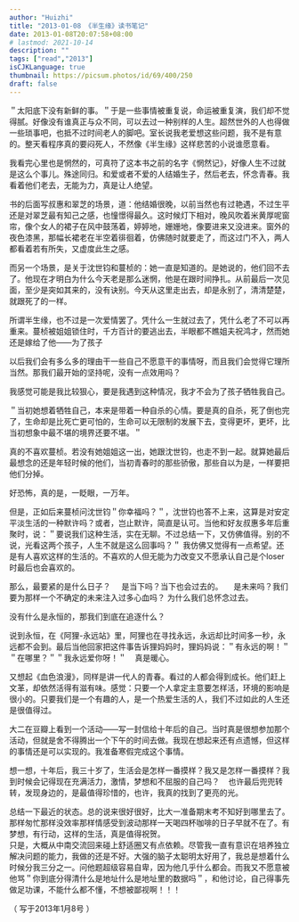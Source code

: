 ```yaml
---
author: "Huizhi"
title: "2013-01-08 《半生缘》读书笔记"
date: 2013-01-08T20:07:58+08:00
# lastmod: 2021-10-14
description: ""
tags: ["read","2013"]
isCJKLanguage: true
thumbnail: https://picsum.photos/id/69/400/250
draft: false
---
```


＂太阳底下没有新鲜的事。＂于是一些事情被重复说，命运被重复演，我们却不觉得腻。好像没有谁真正与众不同，可以去过一种别样的人生。超然世外的人也得做一些琐事吧，也抵不过时间老人的脚吧。室长说我老爱想这些问题，我不是有意的。整天看程序真的要闷死人，不然像《半生缘》这样悲苦的小说谁愿意看。

我看完心里也是惘然的，可真符了这本书之前的名字《惘然记》，好像人生不过就是这么个事儿。殊途同归。和爱或者不爱的人结婚生子，然后老去，怀念青春。我看着他们老去，无能为力，真是让人绝望。

书的后面写叔惠和翠芝的场景，道：他结婚很晚，以前当然也有过艳遇，不过生平还是对翠芝最有知己之感，也憧憬得最久。这时候灯下相对，晚风吹着米黄厚呢窗帘，像个女人的裙子在风中鼓荡着，婷婷地，姗姗地，像要进来又没进来。窗外的夜色漆黑，那幅长裙老在半空着徘徊着，仿佛随时就要走了，而这过门不入，两人都看着若有所失，又虚度此生之感。

而另一个场景，是关于沈世钧和蔓桢的：她一直是知道的。是她说的，他们回不去了。他现在才明白为什么今天老是那么迷惘，他是在跟时间挣扎。从前最后一次见面，至少是突如其来的，没有诀别。今天从这里走出去，却是永别了，清清楚楚，就跟死了的一样。

所谓半生缘，也不过是一次爱情罢了。凭什么一生就过去了，凭什么老了不可以再重来。蔓桢被姐姐锁住时，千方百计的要逃出去，半眼都不瞧姐夫祝鸿才，然而她还是嫁给了他——为了孩子

以后我们会有多么多的理由干一些自己不愿意干的事情呀，而且我们会觉得它理所当然。那我们最开始的坚持呢，没有一点效用吗？

我感觉可能是我比较狠心，要是我遇到这种情况，我才不会为了孩子牺牲我自己。

＂当初她想着牺牲自己，本来是带着一种自杀的心情。要是真的自杀，死了倒也完了，生命却是比死亡更可怕的，生命可以无限制的发展下去，变得更坏，更坏，比当初想象中最不堪的境界还要不堪。＂

真的不喜欢蔓桢。若没有她姐姐这一出，她跟沈世钧，也走不到一起。就算她最后最想念的还是年轻时候的他们，当初青春时的那些骄傲，那些自以为是，一样要把他们分掉。

好恐怖，真的是，一眨眼，一万年。

但是，正如后来蔓桢问沈世钧＂你幸福吗？＂，沈世钧也答不上来，这算是对安定平淡生活的一种默许吗？或者，岂止默许，简直是认可。当他和好友叔惠多年后重聚时，说：＂要说我们这种生活，实在无聊。不过总结一下，又仿佛值得。别的不说，光看这两个孩子，人生不就是这么回事吗？＂ 我仿佛又觉得有一点希望。还是有人喜欢这样的生活的。不喜欢的人但无能为力改变又不愿承认自己是个loser时最后也会喜欢的。    

那么，最要紧的是什么日子？    
是当下吗？当下也会过去的。    
是未来吗？我们要为那样一个不确定的未来注入过多心血吗？ 为什么我们总怀念过去。   

没有什么是永恒的，那我们到底在追逐什么？

说到永恒，在《阿狸-永远站》里，阿狸也在寻找永远，永远却比时间多一秒，永远都不会到。最后当他回家把这件事告诉狸妈妈时，狸妈妈说：＂有永远的啊！＂＂在哪里？＂＂我永远爱你呀！＂    真是暖心。    


又想起《血色浪漫》，同样是讲一代人的青春。看过的人都会得到成长。他们赶上文革，却依然活得有滋有味。感觉：只要一个人拿定主意要怎样活，环境的影响是很小的。只要我们是一个有趣的人，是一个热爱生活的人，我们不过如此的人生还是很值得过。    

大二在豆瓣上看到一个活动——写一封信给十年后的自己。当时真是很想参加那个活动，但就是舍不得腾出一个下午的时间去做。我现在想起来还有点遗憾，但这样的事情还是可以实现的。我准备寒假完成这个事情。

想一想，十年后，我三十岁了，生活会是怎样一番摸样？我又是怎样一番摸样？我到时候会记得现在充满活力，激情，梦想和不屈服的自己吗？    也许最后兜兜转转，发现身边的，是最值得珍惜的，也许，我真的找到了更亮的光。   

总结一下最近的状态。总的说来很好很好，比大一准备期末考不知好到哪里去了。那样匆忙那样没效率那样情感受到波动那样一天喝四杯咖啡的日子早就不在了。有梦想，有行动，这样的生活，真是值得祝贺。  
只是，大概从中南交流回来碰上舒适圈又有点依赖。尽管我一直有意识在培养独立解决问题的能力，我做的还是不好。大强的脑子太聪明太好用了，我总是想着什么时候分我三分之一。问他题超级容易自卑，因为他几乎什么都会。而我又不愿意被他骂＂你到底分得清什么是地址什么是地址里的数据吗＂，和他讨论，自己得事先做足功课，不能什么都不懂，不想被鄙视啊！！！

（ 写于2013年1月8号 ）